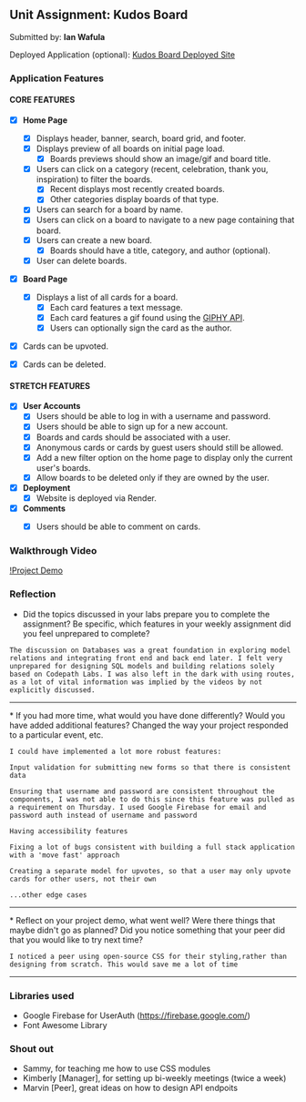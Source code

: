 ## Unit Assignment: Kudos Board

Submitted by: **Ian Wafula**

Deployed Application (optional): [Kudos Board Deployed Site](https://kudos-board-xq6y.onrender.com/boards)

### Application Features

#### CORE FEATURES

- [x] **Home Page**
  - [x] Displays header, banner, search, board grid, and footer.
  - [x] Displays preview of all boards on initial page load.
    - [x] Boards previews should show an image/gif and board title.
  - [x] Users can click on a category (recent, celebration, thank you, inspiration) to filter the boards.
    - [x] Recent displays most recently created boards.
    - [x] Other categories display boards of that type.
  - [x] Users can search for a board by name.
  - [x] Users can click on a board to navigate to a new page containing that board.
  - [x] Users can create a new board.
    - [x] Boards should have a title, category, and author (optional).
  - [x] User can delete boards.

- [x] **Board Page**
  - [x] Displays a list of all cards for a board.
    -  [x] Each card features a text message.
    -  [x] Each card features a gif found using the [GIPHY API](https://developers.giphy.com/docs/api/).
    -  [x] Users can optionally sign the card as the author.
-   [x] Cards can be upvoted.
-   [x] Cards can be deleted.


#### STRETCH FEATURES


- [x] **User Accounts**
  - [x] Users should be able to log in with a username and password.
  - [x] Users should be able to sign up for a new account.
  - [x]  Boards and cards should be associated with a user.
    - [x]  Anonymous cards or cards by guest users should still be allowed.
  - [x] Add a new filter option on the home page to display only the current user's boards.
  - [x] Allow boards to be deleted only if they are owned by the user.
- [x] **Deployment**
  - [x] Website is deployed via Render.
- [x] **Comments**
  - [x] Users should be able to comment on cards.


### Walkthrough Video

[!Project Demo](https://youtu.be/XlrNzaiHlUA)


### Reflection

* Did the topics discussed in your labs prepare you to complete the assignment? Be specific, which features in your weekly assignment did you feel unprepared to complete?

`The discussion on Databases was a great foundation in exploring model relations and integrating front end and back end later. I felt very unprepared for designing SQL models and building relations solely based on Codepath Labs. I was also left in the dark with using routes, as a lot of vital information was implied by the videos by not explicitly discussed.`

<hr>
* If you had more time, what would you have done differently? Would you have added additional features? Changed the way your project responded to a particular event, etc.

`I could have implemented a lot more robust features:`

`Input validation for submitting new forms so that there is consistent data`

`Ensuring that username and password are consistent throughout the components, I was not able to do this since this feature was pulled as a requirement on Thursday. I used Google Firebase for email and password auth instead of username and password`

`Having accessibility features`

`Fixing a lot of bugs consistent with building a full stack application with a 'move fast' approach`

`Creating a separate model for upvotes, so that a user may only upvote cards for other users, not their own`

`...other edge cases`

<hr>
* Reflect on your project demo, what went well? Were there things that maybe didn't go as planned? Did you notice something that your peer did that you would like to try next time?

`I noticed a peer using open-source CSS for their styling,rather than designing from scratch. This would save me a lot of time`
<hr>

### Libraries used

- Google Firebase for UserAuth (https://firebase.google.com/)
- Font Awesome Library

### Shout out

- Sammy, for teaching me how to use CSS modules
- Kimberly [Manager], for setting up bi-weekly meetings (twice a week)
- Marvin [Peer], great ideas on how to design API endpoits
